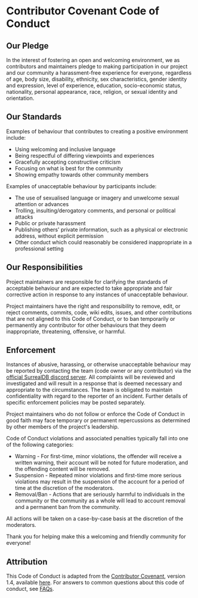 <h1>Contributor Covenant Code of Conduct</h1>

## Our Pledge

In the interest of fostering an open and welcoming environment, we as contributors and maintainers pledge 
to making participation in our project and our community a harassment-free experience for everyone, regardless of age,
body size, disability, ethnicity, sex characteristics, gender identity and expression, level of experience, education,
socio-economic status, nationality, personal appearance, race, religion, or sexual identity and orientation.

## Our Standards

Examples of behaviour that contributes to creating a positive environment include:

* Using welcoming and inclusive language
* Being respectful of differing viewpoints and experiences
* Gracefully accepting constructive criticism
* Focusing on what is best for the community
* Showing empathy towards other community members

Examples of unacceptable behaviour by participants include:

* The use of sexualised language or imagery and unwelcome sexual attention or advances
* Trolling, insulting/derogatory comments, and personal or political attacks
* Public or private harassment
* Publishing others' private information, such as a physical or electronic address, without explicit permission
* Other conduct which could reasonably be considered inappropriate in a professional setting

## Our Responsibilities

Project maintainers are responsible for clarifying the standards of acceptable behaviour and are expected to take
appropriate and fair corrective action in response to any instances of unacceptable behaviour.

Project maintainers have the right and responsibility to remove, edit, or reject comments, commits, code, wiki edits,
issues, and other contributions that are not aligned to this Code of Conduct, or to ban temporarily or permanently any
contributor for other behaviours that they deem inappropriate, threatening, offensive, or harmful.

## Enforcement

Instances of abusive, harassing, or otherwise unacceptable behaviour may be reported by contacting the team
(code owner or any contributor) via the [official SurrealDB discord server](https://discord.gg/surrealdb).
All complaints will be reviewed and investigated and will result in a response that is deemed necessary and appropriate
to the circumstances. The team is obligated to maintain confidentiality with regard to the reporter of an incident.
Further details of specific enforcement policies may be posted separately.

Project maintainers who do not follow or enforce the Code of Conduct in good faith may face temporary or permanent
repercussions as determined by other members of the project's leadership.

Code of Conduct violations and associated penalties typically fall into one of the following categories:
- Warning - For first-time, minor violations, the offender will receive a written warning, their account will be noted for future moderation, and the offending content will be removed.
- Suspension - Repeated minor violations and first-time more serious violations may result in the suspension of the account for a period of time at the discretion of the moderators.
- Removal/Ban - Actions that are seriously harmful to individuals in the community or the community as a whole will lead to account removal and a permanent ban from the community.

All actions will be taken on a case-by-case basis at the discretion of the moderators.

Thank you for helping make this a welcoming and friendly community for everyone!

## Attribution

This Code of Conduct is adapted from the [Contributor Covenant](https://www.contributor-covenant.org),
version 1.4, available [here](https://www.contributor-covenant.org/version/1/4/code-of-conduct.html). 
For answers to common questions about this code of conduct, see [FAQs](https://www.contributor-covenant.org/faq).
